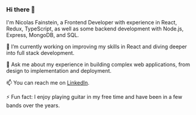 ### Hi there 👋
I'm Nicolas Fainstein, a Frontend Developer with experience in React, Redux, TypeScript, as well as some backend development with Node.js, Express, MongoDB, and SQL.

🔭 I’m currently working on improving my skills in React and diving deeper into full stack development.

💬 Ask me about my experience in building complex web applications, from design to implementation and deployment.

📫 You can reach me on [LinkedIn](https://linkedin.com/in/fainstein).

⚡ Fun fact: I enjoy playing guitar in my free time and have been in a few bands over the years.
